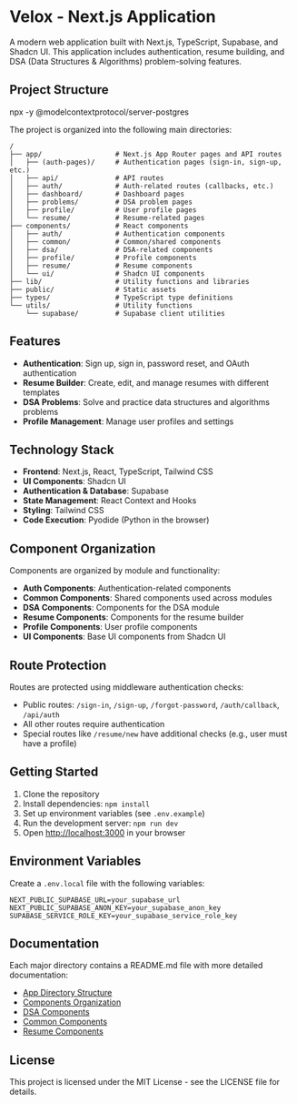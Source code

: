 # Velox - Next.js Application

A modern web application built with Next.js, TypeScript, Supabase, and Shadcn UI. This application includes authentication, resume building, and DSA (Data Structures & Algorithms) problem-solving features.

## Project Structure

npx -y @modelcontextprotocol/server-postgres

The project is organized into the following main directories:

```
/
├── app/                  # Next.js App Router pages and API routes
│   ├── (auth-pages)/     # Authentication pages (sign-in, sign-up, etc.)
│   ├── api/              # API routes
│   ├── auth/             # Auth-related routes (callbacks, etc.)
│   ├── dashboard/        # Dashboard pages
│   ├── problems/         # DSA problem pages
│   ├── profile/          # User profile pages
│   └── resume/           # Resume-related pages
├── components/           # React components
│   ├── auth/             # Authentication components
│   ├── common/           # Common/shared components
│   ├── dsa/              # DSA-related components
│   ├── profile/          # Profile components
│   ├── resume/           # Resume components
│   └── ui/               # Shadcn UI components
├── lib/                  # Utility functions and libraries
├── public/               # Static assets
├── types/                # TypeScript type definitions
└── utils/                # Utility functions
    └── supabase/         # Supabase client utilities
```

## Features

- **Authentication**: Sign up, sign in, password reset, and OAuth authentication
- **Resume Builder**: Create, edit, and manage resumes with different templates
- **DSA Problems**: Solve and practice data structures and algorithms problems
- **Profile Management**: Manage user profiles and settings

## Technology Stack

- **Frontend**: Next.js, React, TypeScript, Tailwind CSS
- **UI Components**: Shadcn UI
- **Authentication & Database**: Supabase
- **State Management**: React Context and Hooks
- **Styling**: Tailwind CSS
- **Code Execution**: Pyodide (Python in the browser)

## Component Organization

Components are organized by module and functionality:

- **Auth Components**: Authentication-related components
- **Common Components**: Shared components used across modules
- **DSA Components**: Components for the DSA module
- **Resume Components**: Components for the resume builder
- **Profile Components**: User profile components
- **UI Components**: Base UI components from Shadcn UI

## Route Protection

Routes are protected using middleware authentication checks:

- Public routes: `/sign-in`, `/sign-up`, `/forgot-password`, `/auth/callback`, `/api/auth`
- All other routes require authentication
- Special routes like `/resume/new` have additional checks (e.g., user must have a profile)

## Getting Started

1. Clone the repository
2. Install dependencies: `npm install`
3. Set up environment variables (see `.env.example`)
4. Run the development server: `npm run dev`
5. Open [http://localhost:3000](http://localhost:3000) in your browser

## Environment Variables

Create a `.env.local` file with the following variables:

```
NEXT_PUBLIC_SUPABASE_URL=your_supabase_url
NEXT_PUBLIC_SUPABASE_ANON_KEY=your_supabase_anon_key
SUPABASE_SERVICE_ROLE_KEY=your_supabase_service_role_key
```

## Documentation

Each major directory contains a README.md file with more detailed documentation:

- [App Directory Structure](./app/README.md)
- [Components Organization](./components/README.md)
- [DSA Components](./components/dsa/README.md)
- [Common Components](./components/common/README.md)
- [Resume Components](./components/resume/README.md)

## License

This project is licensed under the MIT License - see the LICENSE file for details.
